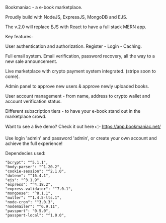Bookmaniac - a e-book marketplace.

Proudly build with NodeJS, ExpressJS, MongoDB and EJS. 

The v.2.0 will replace EJS with React to have a full stack MERN app.


Key features:

User authentication and authorization. Register - Login - Caching.

Full email system. Email verification, password recovery, all the way to a new sale announcement.

Live marketplace with crypto payment system integrated. (stripe soon to come).

Admin panel to approve new users & approve newly uploaded books.

User account management - from name, address to crypto wallet and account verification status.

Different subscription tiers - to have your e-book stand out in the marketplace crowd.

Want to see a live demo? Check it out here 👉 https://app.bookmaniac.net/

Use login 'admin' and password 'admin', or create your own account and achieve the full experience!

Dependecies used: 

    "bcrypt": "^5.1.1",
    "body-parser": "^1.20.2",
    "cookie-session": "^2.1.0",
    "dotenv": "^16.4.1",
    "ejs": "^3.1.9",
    "express": "^4.18.2",
    "express-validator": "^7.0.1",
    "mongoose": "^8.1.1",
    "multer": "^1.4.5-lts.1",
    "node-cron": "^3.0.3",
    "nodemailer": "^6.9.11",
    "passport": "0.5.0",
    "passport-local": "^1.0.0",
